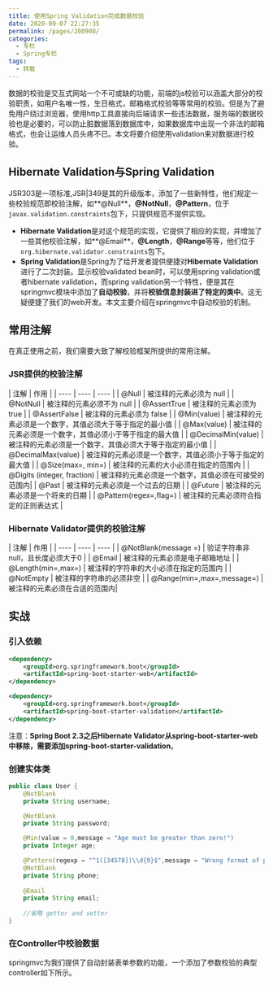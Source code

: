 ```yaml
---
title: 使用Spring Validation完成数据校验
date: 2020-09-07 22:27:35
permalink: /pages/200908/
categories: 
  - 专栏
  - Spring专栏
tags: 
  - 转载
---
```


数据的校验是交互式网站一个不可或缺的功能，前端的js校验可以涵盖大部分的校验职责，如用户名唯一性，生日格式，邮箱格式校验等等常用的校验。但是为了避免用户绕过浏览器，使用http工具直接向后端请求一些违法数据，服务端的数据校验也是必要的，可以防止脏数据落到数据库中，如果数据库中出现一个非法的邮箱格式，也会让运维人员头疼不已。本文将要介绍使用validation来对数据进行校验。

<!-- more -->

## Hibernate Validation与Spring Validation

JSR303是一项标准,JSR|349是其的升级版本，添加了一些新特性，他们规定一些校验规范即校验注解，如**@Null**，**@NotNull**，**@Pattern**，位于`javax.validation.constraints`包下，只提供规范不提供实现。

- **Hibernate Validation**是对这个规范的实现，它提供了相应的实现，并增加了一些其他校验注解，如**@Email**，**@Length**，**@Range**等等，他们位于`org.hibernate.validator.constraints`包下。
- **Spring Validation**是Spring为了给开发者提供便捷对**Hibernate Validation**进行了二次封装。显示校验validated bean时，可以使用spring validation或者hibernate validation，而spring validation另一个特性，便是其在springmvc模块中添加了**自动校验**，并将**校验信息封装进了特定的类中**。这无疑便捷了我们的web开发。本文主要介绍在springmvc中自动校验的机制。

## 常用注解

在真正使用之前，我们需要大致了解校验框架所提供的常用注解。

### JSR提供的校验注解

|  注解    |   作用   |
| ---- | ---- | ---- |
|  @Null     |   被注释的元素必须为 null   |
| @NotNull  |  被注释的元素必须不为 null |
| @AssertTrue  |   被注释的元素必须为 true |
| @AssertFalse |   被注释的元素必须为 false  |
|  @Min(value) |    被注释的元素必须是一个数字，其值必须大于等于指定的最小值  |
|  @Max(value) |    被注释的元素必须是一个数字，其值必须小于等于指定的最大值  |
|  @DecimalMin(value) | 被注释的元素必须是一个数字，其值必须大于等于指定的最小值 |
| @DecimalMax(value) | 被注释的元素必须是一个数字，其值必须小于等于指定的最大值   |
| @Size(max=, min=)  | 被注释的元素的大小必须在指定的范围内    |
|  @Digits (integer, fraction) |    被注释的元素必须是一个数字，其值必须在可接受的范围内|
|  @Past |  被注释的元素必须是一个过去的日期    |
|  @Future |    被注释的元素必须是一个将来的日期 |
|  @Pattern(regex=,flag=) | 被注释的元素必须符合指定的正则表达式     |

###  Hibernate Validator提供的校验注解

|  注解    |   作用   |
| ---- | ---- | ---- |
| @NotBlank(message =)  | 验证字符串非null，且长度必须大于0   |
| @Email | 被注释的元素必须是电子邮箱地址     |
| @Length(min=,max=) | 被注释的字符串的大小必须在指定的范围内   |
| @NotEmpty |  被注释的字符串的必须非空     |
| @Range(min=,max=,message=) | 被注释的元素必须在合适的范围内|

## 实战

### 引入依赖

```xml
<dependency>
    <groupId>org.springframework.boot</groupId>
    <artifactId>spring-boot-starter-web</artifactId>
</dependency>

<dependency>
    <groupId>org.springframework.boot</groupId>
    <artifactId>spring-boot-starter-validation</artifactId>
</dependency>
```

注意：**Spring Boot 2.3之后Hibernate Validator从spring-boot-starter-web中移除，需要添加spring-boot-starter-validation**。

### 创建实体类

```java
public class User {
    @NotBlank
    private String username;

    @NotBlank
    private String password;

    @Min(value = 0,message = "Age must be greater than zero!")
    private Integer age;

    @Pattern(regexp = "^1([34578])\\d{9}$",message = "Wrong format of phone number.")
    @NotBlank
    private String phone;
    
    @Email
    private String email;
    
    //省略 getter and setter
}
```

### 在Controller中校验数据

springmvc为我们提供了自动封装表单参数的功能，一个添加了参数校验的典型controller如下所示。

```

```